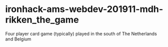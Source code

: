 # ironhack-ams-webdev-201911-mdh-rikken_the_game
Four player card game (typically) played in the south of The Netherlands and Belgium
